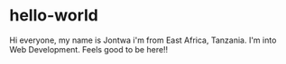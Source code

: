 # hello-world

Hi everyone, my name is Jontwa i'm from East Africa, Tanzania. 
I'm into Web Development. Feels good to be here!!

